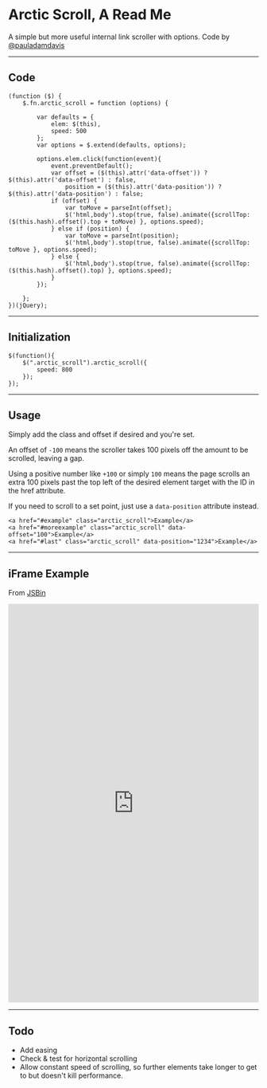 # Arctic Scroll, A Read Me

A simple but more useful internal link scroller with options. Code by [@pauladamdavis](http://twitter.com/pauladamdavis)

---

## Code

	(function ($) {
	    $.fn.arctic_scroll = function (options) {

	        var defaults = {
	            elem: $(this),
	            speed: 500
	        };
	        var options = $.extend(defaults, options);

	        options.elem.click(function(event){     
	            event.preventDefault();
	            var offset = ($(this).attr('data-offset')) ? $(this).attr('data-offset') : false,
	                position = ($(this).attr('data-position')) ? $(this).attr('data-position') : false;         
	            if (offset) {
	                var toMove = parseInt(offset);
	                $('html,body').stop(true, false).animate({scrollTop: ($(this.hash).offset().top + toMove) }, options.speed);
	            } else if (position) {
	                var toMove = parseInt(position);
	                $('html,body').stop(true, false).animate({scrollTop: toMove }, options.speed);
	            } else {
	                $('html,body').stop(true, false).animate({scrollTop: ($(this.hash).offset().top) }, options.speed);
	            }
	        });

	    };
	})(jQuery);

---

## Initialization

	$(function(){
	    $(".arctic_scroll").arctic_scroll({
	        speed: 800
	    });
	});

---

## Usage

Simply add the class and offset if desired and you're set.

An offset of `-100` means the scroller takes 100 pixels off the amount to be scrolled, leaving a gap.

Using a positive number like `+100` or simply `100` means the page scrolls an extra 100 pixels past the top left of the desired element target with the ID in the href attribute.

If you need to scroll to a set point, just use a `data-position` attribute instead.

	<a href="#example" class="arctic_scroll">Example</a>
	<a href="#moreexample" class="arctic_scroll" data-offset="100">Example</a>
	<a href="#last" class="arctic_scroll" data-position="1234">Example</a>

---

## iFrame Example

From [JSBin](http://jsbin.com/izocuz)

<iframe src="http://jsbin.com/izocuz" style="width: 100%; height: 800px; border: 0;" ></iframe>

---

## Todo

* Add easing
* Check & test for horizontal scrolling
* Allow constant speed of scrolling, so further elements take longer to get to but doesn't kill performance.